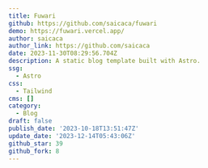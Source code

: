 ```yaml
---
title: Fuwari
github: https://github.com/saicaca/fuwari
demo: https://fuwari.vercel.app/
author: saicaca
author_link: https://github.com/saicaca
date: 2023-11-30T08:29:56.704Z
description: A static blog template built with Astro.
ssg:
  - Astro
css:
  - Tailwind
cms: []
category:
  - Blog
draft: false
publish_date: '2023-10-18T13:51:47Z'
update_date: '2023-12-14T05:43:06Z'
github_star: 39
github_fork: 8
---
```

